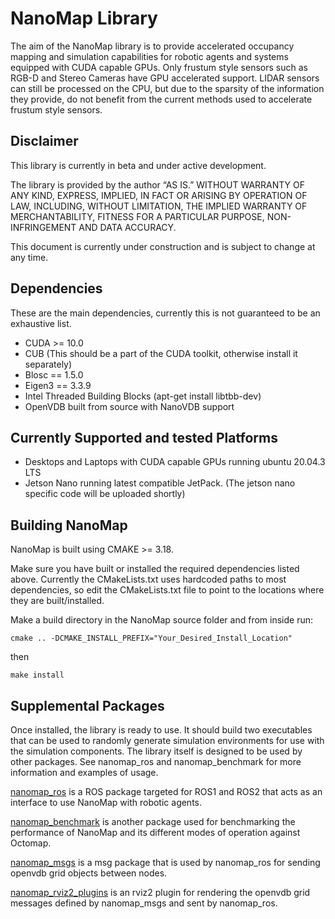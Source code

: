 



# NanoMap Library

The aim of the NanoMap library is to provide accelerated occupancy mapping and simulation capabilities for robotic agents and systems equipped with CUDA capable GPUs. Only frustum style sensors such as RGB-D and Stereo Cameras have GPU accelerated support. LIDAR sensors can still be processed on the CPU, but due to the sparsity of the information they provide, do not benefit from the current methods used to accelerate frustum style sensors. 

## Disclaimer

This library is currently in beta and under active development. 

The library is provided by the author “AS IS.” WITHOUT WARRANTY OF ANY KIND, EXPRESS, IMPLIED, IN FACT OR ARISING BY OPERATION OF LAW, INCLUDING, WITHOUT LIMITATION, THE IMPLIED WARRANTY OF MERCHANTABILITY, FITNESS FOR A PARTICULAR PURPOSE, NON-INFRINGEMENT AND DATA ACCURACY.

This document is currently under construction and is subject to change at any time.

## Dependencies
These are the main dependencies, currently this is not guaranteed to be an exhaustive list. 

  * CUDA >= 10.0
  * CUB (This should be a part of the CUDA toolkit, otherwise install it separately)
  * Blosc == 1.5.0
  * Eigen3 == 3.3.9
  * Intel Threaded Building Blocks (apt-get install libtbb-dev)
  * OpenVDB built from source with NanoVDB support 

## Currently Supported and tested Platforms

  * Desktops and Laptops with CUDA capable GPUs running ubuntu 20.04.3 LTS
  * Jetson Nano running latest compatible JetPack. (The jetson nano specific code will be uploaded shortly)
  
## Building NanoMap
NanoMap is built using CMAKE >= 3.18.

Make sure you have built or installed the required dependencies listed above. Currently the CMakeLists.txt uses hardcoded paths to most dependencies, so edit the CMakeLists.txt file to point to the locations where they are built/installed.

Make a build directory in the NanoMap source folder and from inside run:

`cmake .. -DCMAKE_INSTALL_PREFIX="Your_Desired_Install_Location"` 

then

`make install`

## Supplemental Packages

Once installed, the library is ready to use. It should build two executables that can be used to randomly generate simulation environments for use with the simulation components. The library itself is designed to be used by other packages. See nanomap_ros and nanomap_benchmark for more information and examples of usage. 

[nanomap_ros](https://github.com/ViWalkerDev/nanomap_ros) is a ROS package targeted for ROS1 and ROS2 that acts as an interface to use NanoMap with robotic agents. 

[nanomap_benchmark](https://github.com/ViWalkerDev/nanomap_benchmark) is another package used for benchmarking the performance of NanoMap and its different modes of operation against Octomap.

[nanomap_msgs](https://github.com/ViWalkerDev/nanomap_msgs) is a msg package that is used by nanomap_ros for sending openvdb grid objects between nodes.

[nanomap_rviz2_plugins](https://github.com/ViWalkerDev/nanomap_rviz2_plugins) is an rviz2 plugin for rendering the openvdb grid messages defined by nanomap_msgs and sent by nanomap_ros.
